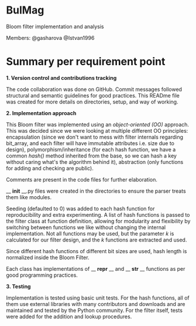 # BulMag
Bloom filter implementation and analysis

Members:
@gasharova @Istvan1996

# Summary per requirement point

**1. Version control and contributions tracking**

The code collaboration was done on GitHub. Commit messages followed structural and semantic guidelines for good practices. This READme file was created for more details on directories, setup, and way of working.

**2. Implementation approach**

This Bloom filter was implemented using an _object-oriented_ _(OO)_ approach. This was decided since we were looking at multiple different OO principles: encapsulation (since we don't want to mess with filter internals regarding bit_array, and each filter will have immutable attributes i.e. size due to design), polymorphism/inheritance (for each hash function, we have a common _hash()_ method inherited from the base, so we can hash a key without caring what's the algorithm behind it), abstraction (only functions for adding and checking are public).

Comments are present in the code files for further elaboration.

__ __init__ __.py files were created in the directories to ensure the parser treats them like modules.

Seeding (defaulted to 0) was added to each hash function for reproducibility and extra experimenting. A list of hash functions is passed to the filter class at function definition, allowing for modularity and flexibility by switching between functions we like without changing the internal implementation. Not all functions may be used, but the parameter _k_ is calculated for our filter design, and the _k_ functions are extracted and used.

Since different hash functions of different bit sizes are used, hash length is normalized inside the Bloom Filter.

Each class has implementations of __ __repr__ __ and __ __str__ __ functions as per good programming practices.

**3. Testing**

Implementation is tested using basic unit tests.
For the hash functions, all of them use external libraries with many contributors and downloads and are maintained and tested by the Python community.
For the filter itself, tests were added for the addition and lookup procedures. 


